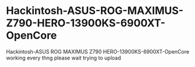 # Hackintosh-ASUS-ROG-MAXIMUS-Z790-HERO-13900KS-6900XT-OpenCore
Hackintosh-ASUS ROG MAXIMUS Z790 HERO-13900KS-6900XT-OpenCore  working every thng
 please wait trying to upload
